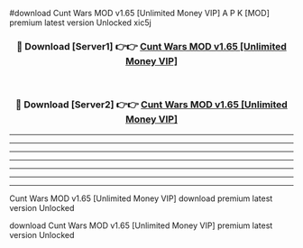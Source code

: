 #download Cunt Wars MOD v1.65 [Unlimited Money VIP] A P K [MOD] premium latest version Unlocked xic5j 



<div align="center">
<h3>🔴 Download [Server1] 👉👉 <a href="https://apkdownload3.web.app/">Cunt Wars MOD v1.65 [Unlimited Money VIP]</a></h3><br>

<h3>🔴 Download [Server2] 👉👉 <a href="https://apkdownload3.web.app/">Cunt Wars MOD v1.65 [Unlimited Money VIP]</a></h3>
</div>





----------------------------------------------------------

----------------------------------------------------------

----------------------------------------------------------

----------------------------------------------------------

----------------------------------------------------------

----------------------------------------------------------

----------------------------------------------------------

Cunt Wars MOD v1.65 [Unlimited Money VIP] download premium latest version Unlocked

download Cunt Wars MOD v1.65 [Unlimited Money VIP] premium latest version Unlocked
